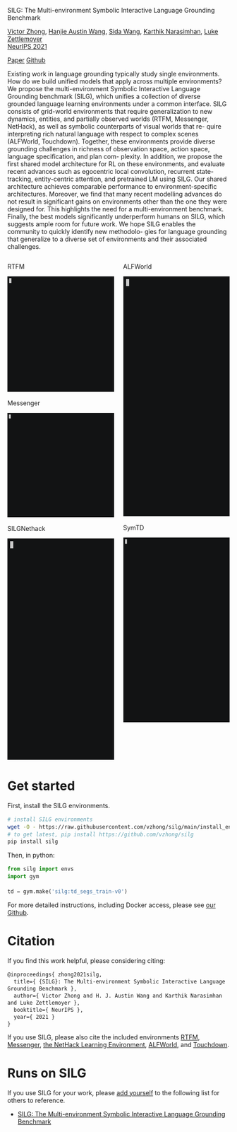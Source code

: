 <section class="hero">
  <div class="hero-body">
    <p class="title">
      SILG: The Multi-environment Symbolic Interactive Language Grounding Benchmark
    </p>
    <p class="subtitle">
      <a href="//victorzhong.com">Victor Zhong</a>,
      <a href="//ahjwang.github.io">Hanjie Austin Wang</a>,
      <a href="//www.sidaw.xyz">Sida Wang</a>,
      <a href="//www.cs.princeton.edu/~karthikn">Karthik Narasimhan</a>,
      <a href="//www.cs.washington.edu/people/faculty/lsz">Luke Zettlemoyer</a>
      <br />
      <a href="//nips.cc/Conferences/2021">NeurIPS 2021</a>
    </p>
    <p>
      <a class="button is-dark" href="">Paper</a>
      <a class="button is-dark" href="//github.com/vzhong/silg">Github</a>
    </p>
  </div>
</section>

Existing work in language grounding typically study single environments. How do we build unified models that apply across multiple environments? We propose the multi-environment Symbolic Interactive Language Grounding benchmark (SILG), which unifies a collection of diverse grounded language learning environments under a common interface. SILG consists of grid-world environments that require generalization to new dynamics, entities, and partially observed worlds (RTFM, Messenger, NetHack), as well as symbolic counterparts of visual worlds that re- quire interpreting rich natural language with respect to complex scenes (ALFWorld, Touchdown). Together, these environments provide diverse grounding challenges in richness of observation space, action space, language specification, and plan com- plexity. In addition, we propose the first shared model architecture for RL on these environments, and evaluate recent advances such as egocentric local convolution, recurrent state-tracking, entity-centric attention, and pretrained LM using SILG. Our shared architecture achieves comparable performance to environment-specific architectures. Moreover, we find that many recent modelling advances do not result in significant gains on environments other than the one they were designed for. This highlights the need for a multi-environment benchmark. Finally, the best models significantly underperform humans on SILG, which suggests ample room for future work. We hope SILG enables the community to quickly identify new methodolo- gies for language grounding that generalize to a diverse set of environments and their associated challenges.


<div class="columns">
  <div class="column">
    <p>RTFM</p>
    <img src="static/img/rtfm.gif" style="max-width: 600px;">
    <p>Messenger</p>
    <img src="static/img/msgr.gif" style="max-width: 600px;">
    <p>SILGNethack</p>
    <img src="static/img/nethack.gif" style="max-width: 600px;">
  </div>
  <div class="column">
    <p>ALFWorld</p>
    <img src="static/img/alfworld.gif" style="max-width: 600px;">
    <p>SymTD</p>
    <img src="static/img/touchdown.gif" style="max-width: 600px;">
  </div>
</div>


# Get started

First, install the SILG environments.

```bash
# install SILG environments
wget -O - https://raw.githubusercontent.com/vzhong/silg/main/install_envs.sh | bash
# to get latest, pip install https://github.com/vzhong/silg
pip install silg
```

Then, in python:
```python
from silg import envs
import gym

td = gym.make('silg:td_segs_train-v0')
```

For more detailed instructions, including Docker access, please see [our Github](https://github.com/vzhong/silg).


# Citation

If you find this work helpful, please considering citing:

```
@inproceedings{ zhong2021silg,
  title={ {SILG}: The Multi-environment Symbolic Interactive Language Grounding Benchmark },
  author={ Victor Zhong and H. J. Austin Wang and Karthik Narasimhan and Luke Zettlemoyer },
  booktitle={ NeurIPS },
  year={ 2021 }
}
```

If you use SILG, please also cite the included environments
[RTFM](https://github.com/facebookresearch/RTFM),
[Messenger](https://github.com/ahjwang/messenger-emma/),
[the NetHack Learning Environment](https://github.com/facebookresearch/nle),
[ALFWorld](https://alfworld.github.io/),
and
[Touchdown](https://github.com/lil-lab/touchdown).


# Runs on SILG

If you use SILG for your work, please [add yourself](https://github.com/vzhong/silg/edit/docs/docs/index.md) to the following list for others to reference.

- [SILG: The Multi-environment Symbolic Interactive Language Grounding Benchmark]()
